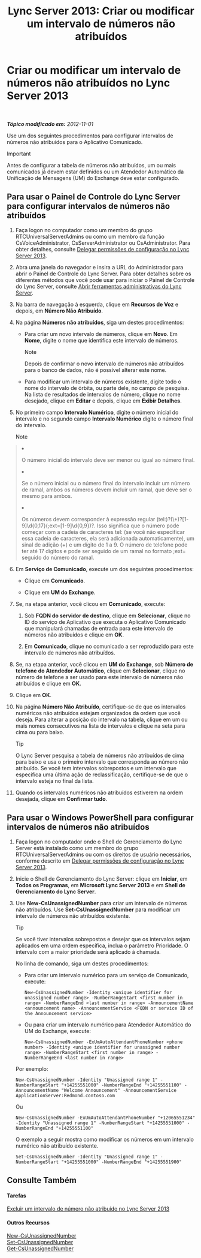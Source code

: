 ﻿---
title: 'Lync Server 2013: Criar ou modificar um intervalo de números não atribuídos'
TOCTitle: Criar ou modificar um intervalo de números não atribuídos
ms:assetid: a102b226-0460-4d5c-82f9-79b8444fa958
ms:mtpsurl: https://technet.microsoft.com/pt-br/library/Gg412748(v=OCS.15)
ms:contentKeyID: 49307645
ms.date: 05/19/2016
mtps_version: v=OCS.15
ms.translationtype: HT
---

# Criar ou modificar um intervalo de números não atribuídos no Lync Server 2013

 

_**Tópico modificado em:** 2012-11-01_

Use um dos seguintes procedimentos para configurar intervalos de números não atribuídos para o Aplicativo Comunicado.

> [!important]  
> Antes de configurar a tabela de números não atribuídos, um ou mais comunicados já devem estar definidos ou um Atendedor Automático da Unificação de Mensagens (UM) do Exchange deve estar configurado.

## Para usar o Painel de Controle do Lync Server para configurar intervalos de números não atribuídos

1.  Faça logon no computador como um membro do grupo RTCUniversalServerAdmins ou como um membro da função CsVoiceAdministrator, CsServerAdministrator ou CsAdministrator. Para obter detalhes, consulte [Delegar permissões de configuração no Lync Server 2013](lync-server-2013-delegate-setup-permissions.md).

2.  Abra uma janela do navegador e insira a URL do Administrador para abrir o Painel de Controle do Lync Server. Para obter detalhes sobre os diferentes métodos que você pode usar para iniciar o Painel de Controle do Lync Server, consulte [Abrir ferramentas administrativas do Lync Server](lync-server-2013-open-lync-server-administrative-tools.md).

3.  Na barra de navegação à esquerda, clique em **Recursos de Voz** e depois, em **Número Não Atribuído**.

4.  Na página **Números não atribuídos**, siga um destes procedimentos:
    
      - Para criar um novo intervalo de números, clique em **Novo**. Em **Nome**, digite o nome que identifica este intervalo de números.
        
        > [!note]  
        > Depois de confirmar o novo intervalo de números não atribuídos para o banco de dados, não é possível alterar este nome.    
      - Para modificar um intervalo de números existente, digite todo o nome do intervalo de órbita, ou parte dele, no campo de pesquisa. Na lista de resultados de intervalos de número, clique no nome desejado, clique em **Editar** e depois, clique em **Exibir Detalhes**.

5.  No primeiro campo **Intervalo Numérico**, digite o número inicial do intervalo e no segundo campo **Intervalo Numérico** digite o número final do intervalo.
    
    > [!note]  
    > <ul>    
> <li><p>O número inicial do intervalo deve ser menor ou igual ao número final.</p></li>    
> 
> <li><p>Se o número inicial ou o número final do intervalo incluir um número de ramal, ambos os números devem incluir um ramal, que deve ser o mesmo para ambos.</p></li>    
> 
> 
> <li><p>Os números devem corresponder à expressão regular (tel:)?(\+)?[1-9]\d{0,17}(;ext=[1-9]\d{0,9})?. Isso significa que o número pode começar com a cadeia de caracteres tel: (se você não especificar essa cadeia de caracteres, ela será adicionada automaticamente), um sinal de adição (+) e um dígito de 1 a 9. O número de telefone pode ter até 17 dígitos e pode ser seguido de um ramal no formato ;ext= seguido do número do ramal.</p></li>    </ul>


6.  Em **Serviço de Comunicado**, execute um dos seguintes procedimentos:
    
      - Clique em **Comunicado**.
    
      - Clique em **UM do Exchange**.

7.  Se, na etapa anterior, você clicou em **Comunicado**, execute:
    
    1.  Sob **FQDN do servidor de destino**, clique em **Selecionar**, clique no ID do serviço de Aplicativo que executa o Aplicativo Comunicado que manipulará chamadas de entrada para este intervalo de números não atribuídos e clique em **OK**.
    
    2.  Em **Comunicado**, clique no comunicado a ser reproduzido para este intervalo de números não atribuídos.

8.  Se, na etapa anterior, você clicou em **UM do Exchange**, sob **Número de telefone do Atendedor Automático**, clique em **Selecionar**, clique no número de telefone a ser usado para este intervalo de números não atribuídos e clique em **OK**.

9.  Clique em **OK**.

10. Na página **Número Não Atribuído**, certifique-se de que os intervalos numéricos não atribuídos estejam organizados da ordem que você deseja. Para alterar a posição do intervalo na tabela, clique em um ou mais nomes consecutivos na lista de intervalos e clique na seta para cima ou para baixo.
    

    > [!TIP]
    > O Lync Server pesquisa a tabela de números não atribuídos de cima para baixo e usa o primeiro intervalo que corresponda ao número não atribuído. Se você tem intervalos sobrepostos e um intervalo que especifica uma última ação de reclassificação, certifique-se de que o intervalo esteja no final da lista.



11. Quando os intervalos numéricos não atribuídos estiverem na ordem desejada, clique em **Confirmar tudo**.

## Para usar o Windows PowerShell para configurar intervalos de números não atribuídos

1.  Faça logon no computador onde o Shell de Gerenciamento do Lync Server está instalado como um membro do grupo RTCUniversalServerAdmins ou com os direitos de usuário necessários, conforme descrito em [Delegar permissões de configuração no Lync Server 2013](lync-server-2013-delegate-setup-permissions.md).

2.  Inicie o Shell de Gerenciamento do Lync Server: clique em **Iniciar**, em **Todos os Programas**, em **Microsoft Lync Server 2013** e em **Shell de Gerenciamento do Lync Server**.

3.  Use **New-CsUnassignedNumber** para criar um intervalo de números não atribuídos. Use **Set-CsUnassignedNumber** para modificar um intervalo de números não atribuídos existente.
    

    > [!TIP]
    > Se você tiver intervalos sobrepostos e desejar que os intervalos sejam aplicados em uma ordem específica, inclua o parâmetro Prioridade. O intervalo com a maior prioridade será aplicado à chamada.

    
    No linha de comando, siga um destes procedimentos:
    
      - Para criar um intervalo numérico para um serviço de Comunicado, execute:
        
            New-CsUnassignedNumber -Identity <unique identifier for unassigned number range> -NumberRangeStart <first number in range> -NumberRangeEnd <last number in range> -AnnouncementName <announcement name> -AnnouncementService <FQDN or service ID of the Announcement service>
    
      - Ou para criar um intervalo numérico para Atendedor Automático do UM do Exchange, execute:
        
            New-CsUnassignedNumber -ExUmAutoAttendantPhoneNumber <phone number> -Identity <unique identifier for unassigned number range> -NumberRangeStart <first number in range> -NumberRangeEnd <last number in range>
    
    Por exemplo:
    
        New-CsUnassignedNumber -Identity "Unassigned range 1" -NumberRangeStart "+14255551000" -NumberRangeEnd "+14255551100" -AnnouncementName "Welcome Announcement" -AnnouncementService ApplicationServer:Redmond.contoso.com
    
    Ou
    
        New-CsUnassignedNumber -ExUmAutoAttendantPhoneNumber "+12065551234" -Identity "Unassigned range 1" -NumberRangeStart "+14255551000" -NumberRangeEnd "+14255551100"
    
    O exemplo a seguir mostra como modificar os números em um intervalo numérico não atribuído existente.
    
        Set-CsUnassignedNumber -Identity "Unassigned range 1" -NumberRangeStart "+14255551000" -NumberRangeEnd "+14255551900"

## Consulte Também

#### Tarefas

[Excluir um intervalo de número não atribuído no Lync Server 2013](lync-server-2013-delete-an-unassigned-number-range.md)  

#### Outros Recursos

[New-CsUnassignedNumber](https://docs.microsoft.com/en-us/powershell/module/skype/New-CsUnassignedNumber)  
[Set-CsUnassignedNumber](https://docs.microsoft.com/en-us/powershell/module/skype/Set-CsUnassignedNumber)  
[Get-CsUnassignedNumber](https://docs.microsoft.com/en-us/powershell/module/skype/Get-CsUnassignedNumber)

